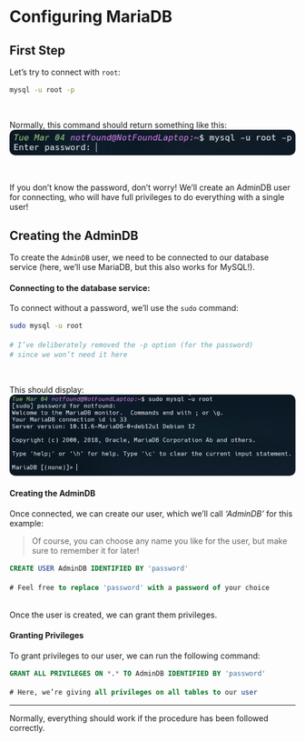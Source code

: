 # Configuring MariaDB

## First Step

Let’s try to connect with `root`:

```bash
mysql -u root -p
```

<br/>

Normally, this command should return something like this:
<img src="../imgs/mysql_root_output.png" style="border-radius: 10px; ">

<br/>

If you don’t know the password, don’t worry! We’ll create an AdminDB user for connecting, who will have full privileges to do everything with a single user!

## Creating the AdminDB

To create the `AdminDB` user, we need to be connected to our database service (here, we’ll use MariaDB, but this also works for MySQL!).

#### **Connecting to the database service:**

To connect without a password, we’ll use the `sudo` command:

```bash
sudo mysql -u root

# I’ve deliberately removed the -p option (for the password)
# since we won’t need it here
```

<br/>

This should display:
<img src="../imgs/mysql_sudo_output.png" style="border-radius: 10px; ">

#### **Creating the AdminDB**

Once connected, we can create our user, which we’ll call _‘AdminDB’_ for this example:

> Of course, you can choose any name you like for the user, but make sure to remember it for later!

```SQL
CREATE USER AdminDB IDENTIFIED BY 'password'

# Feel free to replace 'password' with a password of your choice
```

<br/>
Once the user is created, we can grant them privileges.

#### **Granting Privileges**

To grant privileges to our user, we can run the following command:

```SQL
GRANT ALL PRIVILEGES ON *.* TO AdminDB IDENTIFIED BY 'password'

# Here, we’re giving all privileges on all tables to our user
```

---

Normally, everything should work if the procedure has been followed correctly.
